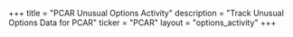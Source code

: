 +++
title = "PCAR Unusual Options Activity"
description = "Track Unusual Options Data for PCAR"
ticker = "PCAR"
layout = "options_activity"
+++

